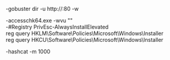 

-gobuster dir -u http://<ip>:80 -w <wordlist>  
 
-accesschk64.exe -wvu "<file location>"  
-#Registry PrivEsc-AlwaysInstallElevated  
reg query HKLM\Software\Policies\Microsoft\Windows\Installer  
reg query HKCU\Software\Policies\Microsoft\Windows\Installer  

-hashcat -m 1000 <hash> <wordlist>
